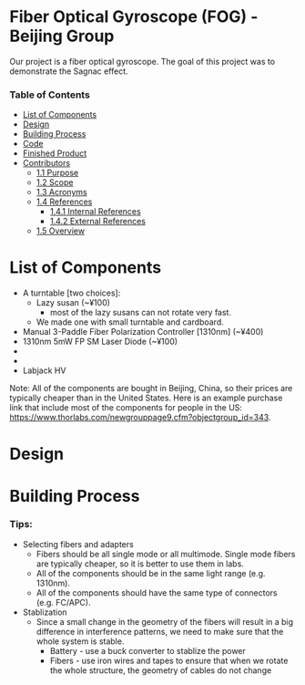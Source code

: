 # Fiber Optical Gyroscope (FOG) - Beijing Group
Our project is a fiber optical gyroscope. The goal of this project was to demonstrate the Sagnac effect.

### Table of Contents


- [List of Components](#1-list-of-components)
- [Design](#2-design)
- [Building Process](#3-building-process)
- [Code](#4-code)
- [Finished Product](#5-finished-project)
- [Contributors](#6-contributors)
  * [1.1 Purpose](#11-purpose)
  * [1.2 Scope](#12-scope)
  * [1.3 Acronyms](#13-acronyms)
  * [1.4 References](#14-references)
    + [1.4.1 Internal References](#141-internal-references)
    + [1.4.2 External References](#142-external-references)
  * [1.5 Overview](#15-overview)

# List of Components

- A turntable [two choices]:
  * Lazy susan (~¥100)
    + most of the lazy susans can not rotate very fast.
  * We made one with small turntable and cardboard.
- Manual 3-Paddle Fiber Polarization Controller [1310nm] (~¥400)
- 1310nm 5mW FP SM Laser Diode (~¥100)
- 
- 
- Labjack HV

Note:
All of the components are bought in Beijing, China, so their prices are typically cheaper than in the United States. Here is an example purchase link that include most of the components for people in the US: https://www.thorlabs.com/newgrouppage9.cfm?objectgroup_id=343.

# Design


# Building Process
### Tips:
  - Selecting fibers and adapters
    * Fibers should be all single mode or all multimode. Single mode fibers are typically cheaper, so it is better to use them in labs.
    * All of the components should be in the same light range (e.g. 1310nm).
    * All of the components should have the same type of connectors (e.g. FC/APC).
  - Stablization
    * Since a small change in the geometry of the fibers will result in a big difference in interference patterns, we need to make sure that the whole system is stable.
      + Battery - use a buck converter to stablize the power
      + Fibers - use iron wires and tapes to ensure that when we rotate the whole structure, the geometry of cables do not change
